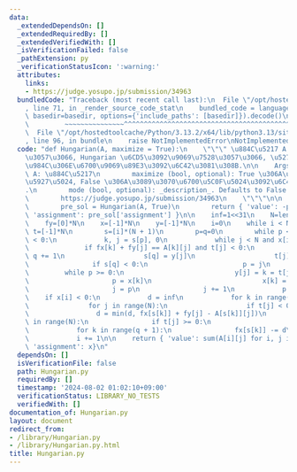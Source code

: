 ```yaml
---
data:
  _extendedDependsOn: []
  _extendedRequiredBy: []
  _extendedVerifiedWith: []
  _isVerificationFailed: false
  _pathExtension: py
  _verificationStatusIcon: ':warning:'
  attributes:
    links:
    - https://judge.yosupo.jp/submission/34963
  bundledCode: "Traceback (most recent call last):\n  File \"/opt/hostedtoolcache/Python/3.13.2/x64/lib/python3.13/site-packages/onlinejudge_verify/documentation/build.py\"\
    , line 71, in _render_source_code_stat\n    bundled_code = language.bundle(stat.path,\
    \ basedir=basedir, options={'include_paths': [basedir]}).decode()\n          \
    \         ~~~~~~~~~~~~~~~^^^^^^^^^^^^^^^^^^^^^^^^^^^^^^^^^^^^^^^^^^^^^^^^^^^^^^^^^^^^^^^^^^\n\
    \  File \"/opt/hostedtoolcache/Python/3.13.2/x64/lib/python3.13/site-packages/onlinejudge_verify/languages/python.py\"\
    , line 96, in bundle\n    raise NotImplementedError\nNotImplementedError\n"
  code: "def Hungarian(A, maximize = True):\n    \"\"\" \u884C\u5217 A \u306B\u5BFE\
    \u3057\u3066, Hungarian \u6CD5\u3092\u9069\u7528\u3057\u3066, \u5272\u5F53\u554F\
    \u984C\u306E\u6700\u9069\u89E3\u3092\u6C42\u3081\u308B.\n\n    Args:\n       \
    \ A: \u884C\u5217\n        maximize (bool, optional): True \u306A\u3089\u3070\u6700\
    \u5927\u5024, False \u306A\u3089\u3070\u6700\u5C0F\u5024\u3092\u6C42\u3081\u308B\
    .\n        mode (bool, optional): _description_. Defaults to False.\n\n    Reference:\n\
    \        https://judge.yosupo.jp/submission/34963\n    \"\"\"\n\n    if not maximize:\n\
    \        pre_sol = Hungarian(A, True)\n        return { 'value': -pre_sol['value'],\
    \ 'assignment': pre_sol['assignment'] }\n\n    inf=1<<31\n    N=len(A)\n    fx=[inf]*N\n\
    \    fy=[0]*N\n    x=[-1]*N\n    y=[-1]*N\n    i=0\n    while i < N:\n       \
    \ t=[-1]*N\n        s=[i]*(N + 1)\n        p=q=0\n        while p <= q and x[i]\
    \ < 0:\n            k, j = s[p], 0\n            while j < N and x[i] < 0:\n  \
    \              if fx[k] + fy[j] == A[k][j] and t[j] < 0:\n                   \
    \ q += 1\n                    s[q] = y[j]\n                    t[j] = k\n    \
    \                if s[q] < 0:\n                        p = j\n               \
    \         while p >= 0:\n                            y[j] = k = t[j]\n       \
    \                     p = x[k]\n                            x[k] = j\n       \
    \                     j = p\n                j += 1\n            p += 1\n    \
    \    if x[i] < 0:\n            d = inf\n            for k in range(q + 1):\n \
    \               for j in range(N):\n                    if t[j] < 0:\n       \
    \                 d = min(d, fx[s[k]] + fy[j] - A[s[k]][j])\n            for j\
    \ in range(N):\n                if t[j] >= 0:\n                    fy[j] += d\n\
    \            for k in range(q + 1):\n                fx[s[k]] -= d\n        else:\n\
    \            i += 1\n\n    return { 'value': sum(A[i][j] for i, j in enumerate(x)),\
    \ 'assignment': x}\n"
  dependsOn: []
  isVerificationFile: false
  path: Hungarian.py
  requiredBy: []
  timestamp: '2024-08-02 01:02:10+09:00'
  verificationStatus: LIBRARY_NO_TESTS
  verifiedWith: []
documentation_of: Hungarian.py
layout: document
redirect_from:
- /library/Hungarian.py
- /library/Hungarian.py.html
title: Hungarian.py
---
```

